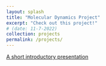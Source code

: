```yaml
---
layout: splash
title: "Molecular Dynamics Project"
excerpt: "Check out this project!"
# (date: 11-7-2022) 
collection: projects
permalink: /projects/
---
```




[A short introductory presentation](project1_files/Presentation_for_Reading_Group.pdf)


<!-- href ="project1_files/virtual_poster.pdf"> Virtual poster presented at ICML 2021 Workshop on Unsupervised Reinforcement Learning </a>

<a href=https://openreview.net/group?id=ICML.cc/2021/Workshop/URL>Link to paper</a>
-->
